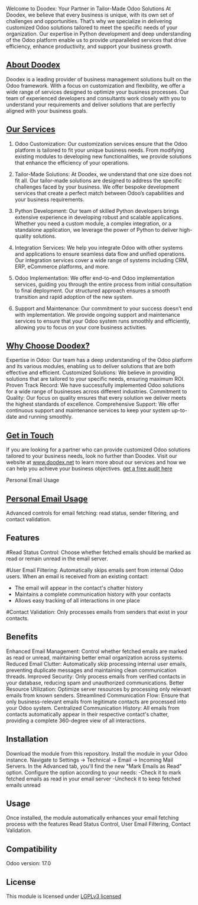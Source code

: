 Welcome to Doodex: Your Partner in Tailor-Made Odoo Solutions
At Doodex, we believe that every business is unique, with its own set of challenges and opportunities. That’s why we specialize in delivering customized Odoo solutions tailored to meet the specific needs of your organization. Our expertise in Python development and deep understanding of the Odoo platform enable us to provide unparalleled services that drive efficiency, enhance productivity, and support your business growth.

## [About Doodex](https://www.doodex.net/about-us)
Doodex is a leading provider of business management solutions built on the Odoo framework. With a focus on customization and flexibility, we offer a wide range of services designed to optimize your business processes. Our team of experienced developers and consultants work closely with you to understand your requirements and deliver solutions that are perfectly aligned with your business goals.

## [Our Services](https://www.doodex.net/our-services)
1. Odoo Customization:
Our customization services ensure that the Odoo platform is tailored to fit your unique business needs. From modifying existing modules to developing new functionalities, we provide solutions that enhance the efficiency of your operations.

2. Tailor-Made Solutions:
At Doodex, we understand that one size does not fit all. Our tailor-made solutions are designed to address the specific challenges faced by your business. We offer bespoke development services that create a perfect match between Odoo’s capabilities and your business requirements.

3. Python Development:
Our team of skilled Python developers brings extensive experience in developing robust and scalable applications. Whether you need a custom module, a complex integration, or a standalone application, we leverage the power of Python to deliver high-quality solutions.

4. Integration Services:
We help you integrate Odoo with other systems and applications to ensure seamless data flow and unified operations. Our integration services cover a wide range of systems including CRM, ERP, eCommerce platforms, and more.

5. Odoo Implementation:
We offer end-to-end Odoo implementation services, guiding you through the entire process from initial consultation to final deployment. Our structured approach ensures a smooth transition and rapid adoption of the new system.

6. Support and Maintenance:
Our commitment to your success doesn’t end with implementation. We provide ongoing support and maintenance services to ensure that your Odoo system runs smoothly and efficiently, allowing you to focus on your core business activities.

## [Why Choose Doodex?](https://www.youtube.com/watch?v=DfcKIoN3vgs)
Expertise in Odoo: Our team has a deep understanding of the Odoo platform and its various modules, enabling us to deliver solutions that are both effective and efficient.
Customized Solutions: We believe in providing solutions that are tailored to your specific needs, ensuring maximum ROI.
Proven Track Record: We have successfully implemented Odoo solutions for a wide range of businesses across different industries.
Commitment to Quality: Our focus on quality ensures that every solution we deliver meets the highest standards of excellence.
Comprehensive Support: We offer continuous support and maintenance services to keep your system up-to-date and running smoothly.

## [Get in Touch](https://www.doodex.net/contactus)
If you are looking for a partner who can provide customized Odoo solutions tailored to your business needs, look no further than Doodex.
Visit our website at www.doodex.net to learn more about our services and how we can help you achieve your business objectives.
[get a free audit here](https://www.doodex.net/audit-gratuit)

Personal Email Usage
## [Personal Email Usage](https://www.doodex.net/en/blog/doodex-blog-2/sales-dashboard-example-with-odoo-88)
Advanced controls for email fetching: read status, sender filtering, and contact validation.

## Features
#Read Status Control:
Choose whether fetched emails should be marked as read or remain unread in the email server.

#User Email Filtering:
Automatically skips emails sent from internal Odoo users.
When an email is received from an existing contact:
- The email will appear in the contact's chatter history
- Maintains a complete communication history with your contacts
- Allows easy tracking of all interactions in one place

#Contact Validation:
Only processes emails from senders that exist in your contacts.

## Benefits
Enhanced Email Management: Control whether fetched emails are marked as read or unread, maintaining better email organization across systems.
Reduced Email Clutter: Automatically skip processing internal user emails, preventing duplicate messages and maintaining clean communication threads.
Improved Security: Only process emails from verified contacts in your database, reducing spam and unauthorized communications.
Better Resource Utilization: Optimize server resources by processing only relevant emails from known senders.
Streamlined Communication Flow: Ensure that only business-relevant emails from legitimate contacts are processed into your Odoo system.
Centralized Communication History: All emails from contacts automatically appear in their respective contact's chatter, providing a complete 360-degree view of all interactions.
        
## Installation
Download the module from this repository.
Install the module in your Odoo instance.
Navigate to Settings → Technical → Email → Incoming Mail Servers.
In the Advanced tab, you'll find the new "Mark Emails as Read" option.
Configure the option according to your needs:
-Check it to mark fetched emails as read in your email server
-Uncheck it to keep fetched emails unread

## Usage
Once installed, the module automatically enhances your email fetching process with the features Read Status Control, User Email Filtering, Contact Validation.

## Compatibility
Odoo version: 17.0

## License
This module is licensed under [LGPLv3 licensed](./LICENSE)
